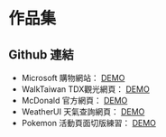 # 作品集

## Github 連結
* Microsoft 購物網站： [DEMO](https://github.com/yhes9604/Microsoft)
* WalkTaiwan TDX觀光網頁： [DEMO](https://github.com/yhes9604/WalkTaiwan)
* McDonald 官方網頁： [DEMO](https://github.com/yhes9604/McDonald)
* WeatherUI 天氣查詢網頁： [DEMO](https://github.com/yhes9604/WeatherUI)
* Pokemon 活動頁面切版練習： [DEMO](https://github.com/yhes9604/Pokemon)


